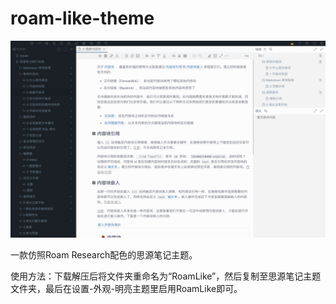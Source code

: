 # roam-like-theme

![preview](https://raw.githubusercontent.com/langzhou/roam-like-theme/main/preview-1.png)

一款仿照Roam Research配色的思源笔记主题。

使用方法：下载解压后将文件夹重命名为“RoamLike”，然后复制至思源笔记主题文件夹，最后在设置-外观-明亮主题里启用RoamLike即可。
